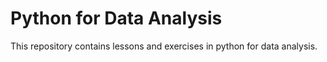 # Python for Data Analysis <br>
This repository contains lessons and exercises in python for data analysis.



